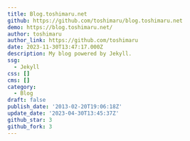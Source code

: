 ```yaml
---
title: Blog.toshimaru.net
github: https://github.com/toshimaru/blog.toshimaru.net
demo: https://blog.toshimaru.net/
author: toshimaru
author_link: https://github.com/toshimaru
date: 2023-11-30T13:47:17.000Z
description: My blog powered by Jekyll.
ssg:
  - Jekyll
css: []
cms: []
category:
  - Blog
draft: false
publish_date: '2013-02-20T19:06:18Z'
update_date: '2023-04-30T13:45:37Z'
github_star: 3
github_fork: 3
---
```

